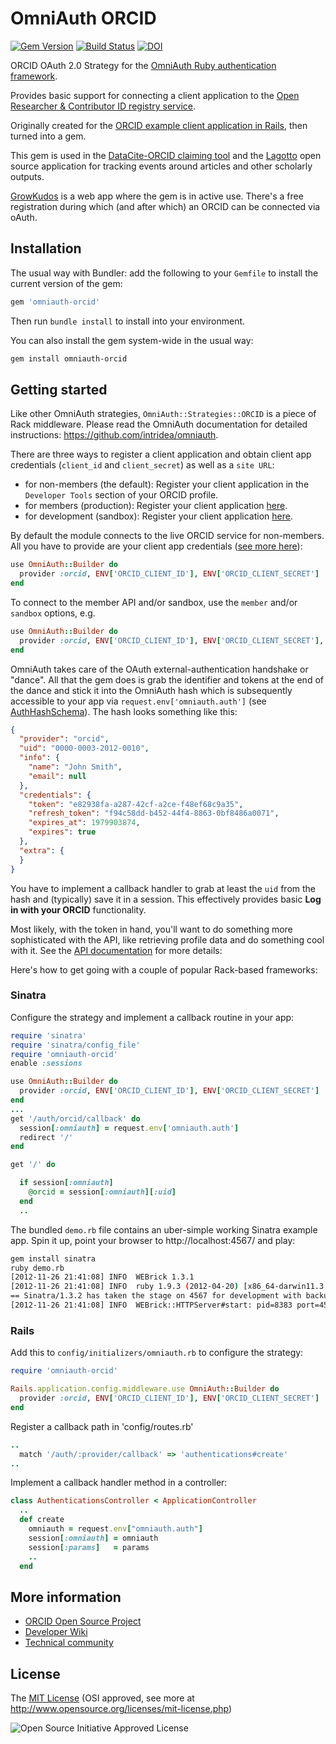 # OmniAuth ORCID

[![Gem Version](https://badge.fury.io/rb/omniauth-orcid.svg)](https://badge.fury.io/rb/omniauth-orcid)
[![Build Status](https://travis-ci.org/datacite/omniauth-orcid.svg?branch=master)](https://travis-ci.org/datacite/omniauth-orcid)
[![DOI](https://zenodo.org/badge/15088/datacite/omniauth-orcid.svg)](https://zenodo.org/badge/latestdoi/15088/datacite/omniauth-orcid)

ORCID OAuth 2.0 Strategy for the [OmniAuth Ruby authentication framework](http://www.omniauth.org).

Provides basic support for connecting a client application to the [Open Researcher & Contributor ID registry service](http://orcid.org).

Originally created for the [ORCID example client application in Rails](https://github.com/gthorisson/ORCID-example-client-app-rails), then turned into a gem.

This gem is used in the [DataCite-ORCID claiming tool](https://github.com/datacite/DataCite-ORCID) and the [Lagotto](https://github.com/lagotto/lagotto) open source application for tracking events around articles and other scholarly outputs.

[GrowKudos](https://www.growkudos.com) is a web app where the gem is in active use. There's a free registration during which (and after which) an ORCID can be connected via oAuth.


## Installation

The usual way with Bundler: add the following to your `Gemfile` to install the current version of the gem:

```ruby
gem 'omniauth-orcid'
```

Then run `bundle install` to install into your environment.

You can also install the gem system-wide in the usual way:

```bash
gem install omniauth-orcid
```


## Getting started

Like other OmniAuth strategies, `OmniAuth::Strategies::ORCID` is a piece of Rack middleware. Please read the OmniAuth documentation for detailed instructions: https://github.com/intridea/omniauth.

There are three ways to register a client application and obtain client app credentials (`client_id` and `client_secret`) as well as a `site URL`:

* for non-members (the default): Register your client application in the `Developer Tools` section of your ORCID profile.
* for members (production): Register your client application [here](http://orcid.org/content/register-client-application).
* for development (sandbox): Register your client application [here](https://orcid.org/content/register-client-application-sandbox).

By default the module connects to the live ORCID service for non-members. All you have to provide are your client app credentials ([see more here](http://support.orcid.org/knowledgebase/articles/116739)):

```ruby
use OmniAuth::Builder do
  provider :orcid, ENV['ORCID_CLIENT_ID'], ENV['ORCID_CLIENT_SECRET']
end
```

To connect to the member API and/or sandbox, use the `member` and/or `sandbox` options, e.g.

```ruby
use OmniAuth::Builder do
  provider :orcid, ENV['ORCID_CLIENT_ID'], ENV['ORCID_CLIENT_SECRET'], member: true, sandbox: true
end
```

OmniAuth takes care of the OAuth external-authentication handshake or "dance". All that the gem does is grab the identifier and tokens at the end of the dance and stick it into the OmniAuth hash which is subsequently accessible to your app via `request.env['omniauth.auth']` (see [AuthHashSchema](https://github.com/intridea/omniauth/wiki/Auth-Hash-Schema)). The hash looks something like this:

```json
{
  "provider": "orcid",
  "uid": "0000-0003-2012-0010",
  "info": {
    "name": "John Smith",
    "email": null
  },
  "credentials": {
    "token": "e82938fa-a287-42cf-a2ce-f48ef68c9a35",
    "refresh_token": "f94c58dd-b452-44f4-8863-0bf8486a0071",
    "expires_at": 1979903874,
    "expires": true
  },
  "extra": {
  }
}
```

You have to implement a callback handler to grab at least the `uid` from the hash and (typically) save it in a session. This effectively provides basic **Log in with your ORCID** functionality.

Most likely, with the token in hand, you'll want to do something more sophisticated with the API, like retrieving profile data and do something cool with it. See the [API documentation](http://members.orcid.org/api/api-calls) for more details:

Here's how to get going with a couple of popular Rack-based frameworks:


### Sinatra

Configure the strategy and implement a callback routine in your app:

```ruby
require 'sinatra'
require 'sinatra/config_file'
require 'omniauth-orcid'
enable :sessions

use OmniAuth::Builder do
  provider :orcid, ENV['ORCID_CLIENT_ID'], ENV['ORCID_CLIENT_SECRET']
end
...
get '/auth/orcid/callback' do
  session[:omniauth] = request.env['omniauth.auth']
  redirect '/'
end

get '/' do

  if session[:omniauth]
    @orcid = session[:omniauth][:uid]
  end
  ..
```

The bundled `demo.rb` file contains an uber-simple working Sinatra example app. Spin it up, point your browser to http://localhost:4567/ and play:

```bash
gem install sinatra
ruby demo.rb
[2012-11-26 21:41:08] INFO  WEBrick 1.3.1
[2012-11-26 21:41:08] INFO  ruby 1.9.3 (2012-04-20) [x86_64-darwin11.3.0]
== Sinatra/1.3.2 has taken the stage on 4567 for development with backup from WEBrick
[2012-11-26 21:41:08] INFO  WEBrick::HTTPServer#start: pid=8383 port=4567

```


### Rails


Add this to `config/initializers/omniauth.rb` to configure the strategy:

```ruby
require 'omniauth-orcid'

Rails.application.config.middleware.use OmniAuth::Builder do
  provider :orcid, ENV['ORCID_CLIENT_ID'], ENV['ORCID_CLIENT_SECRET']
end
```

Register a callback path in 'config/routes.rb'

```ruby
..
  match '/auth/:provider/callback' => 'authentications#create'
..
```

Implement a callback handler method in a controller:

```ruby
class AuthenticationsController < ApplicationController
  ..
  def create
    omniauth = request.env["omniauth.auth"]
    session[:omniauth] = omniauth
    session[:params]   = params
    ..
  end
```

## More information

* [ORCID Open Source Project](https://github.com/ORCID/ORCID-Source)
* [Developer Wiki](https://github.com/ORCID/ORCID-Source/wiki)
* [Technical community](http://orcid.org/about/community/orcid-technical-community)


## License

The [MIT License](license.txt) (OSI approved, see more at http://www.opensource.org/licenses/mit-license.php)

![Open Source Initiative Approved License](http://www.opensource.org/trademarks/opensource/web/opensource-110x95.jpg)
